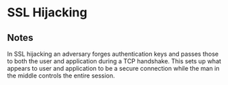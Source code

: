 # SSL Hijacking

## Notes
In SSL hijacking an adversary forges authentication keys and passes those to both the user and application during a TCP handshake. This sets up what appears to user and application to be a secure connection while the man in the middle controls the entire session. 
